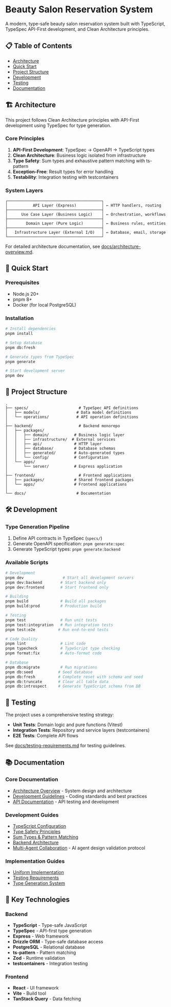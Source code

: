 # Beauty Salon Reservation System

A modern, type-safe beauty salon reservation system built with TypeScript, TypeSpec API-First development, and Clean Architecture principles.

## 📋 Table of Contents

- [Architecture](#-architecture)
- [Quick Start](#-quick-start)
- [Project Structure](#-project-structure)
- [Development](#-development)
- [Testing](#-testing)
- [Documentation](#-documentation)

## 🏗️ Architecture

This project follows Clean Architecture principles with API-First development using TypeSpec for type generation.

### Core Principles

1. **API-First Development**: TypeSpec → OpenAPI → TypeScript types
2. **Clean Architecture**: Business logic isolated from infrastructure
3. **Type Safety**: Sum types and exhaustive pattern matching with ts-pattern
4. **Exception-Free**: Result types for error handling
5. **Testability**: Integration testing with testcontainers

### System Layers

```
┌─────────────────────────────────────────┐
│           API Layer (Express)           │ ← HTTP handlers, routing
├─────────────────────────────────────────┤
│      Use Case Layer (Business Logic)    │ ← Orchestration, workflows
├─────────────────────────────────────────┤
│        Domain Layer (Pure Logic)        │ ← Business rules, entities
├─────────────────────────────────────────┤
│   Infrastructure Layer (External I/O)   │ ← Database, email, storage
└─────────────────────────────────────────┘
```

For detailed architecture documentation, see [docs/architecture-overview.md](docs/architecture-overview.md).

## 🚀 Quick Start

### Prerequisites

- Node.js 20+
- pnpm 8+
- Docker (for local PostgreSQL)

### Installation

```bash
# Install dependencies
pnpm install

# Setup database
pnpm db:fresh

# Generate types from TypeSpec
pnpm generate

# Start development server
pnpm dev
```

## 📁 Project Structure

```
.
├── specs/                      # TypeSpec API definitions
│   ├── models/                # Data model definitions
│   └── operations/            # API operation definitions
│
├── backend/                    # Backend monorepo
│   ├── packages/
│   │   ├── domain/           # Business logic layer
│   │   ├── infrastructure/  # External services
│   │   ├── api/              # HTTP layer
│   │   ├── database/         # Database schemas
│   │   ├── generated/        # Auto-generated types
│   │   └── config/           # Configuration
│   └── apps/
│       └── server/           # Express application
│
├── frontend/                   # Frontend applications
│   ├── packages/             # Shared frontend packages
│   └── apps/                 # Frontend applications
│
└── docs/                      # Documentation
```

## 🛠️ Development

### Type Generation Pipeline

1. Define API contracts in TypeSpec (`specs/`)
2. Generate OpenAPI specification: `pnpm generate:spec`
3. Generate TypeScript types: `pnpm generate:backend`

### Available Scripts

```bash
# Development
pnpm dev                 # Start all development servers
pnpm dev:backend        # Start backend only
pnpm dev:frontend       # Start frontend only

# Building
pnpm build              # Build all packages
pnpm build:prod         # Production build

# Testing
pnpm test               # Run unit tests
pnpm test:integration   # Run integration tests
pnpm test:e2e          # Run end-to-end tests

# Code Quality
pnpm lint               # Lint code
pnpm typecheck          # TypeScript type checking
pnpm format:fix         # Auto-format code

# Database
pnpm db:migrate         # Run migrations
pnpm db:seed           # Seed database
pnpm db:fresh          # Complete reset with schema and seed
pnpm db:truncate       # Clear all table data
pnpm db:introspect     # Generate TypeScript schema from DB
```

## 🧪 Testing

The project uses a comprehensive testing strategy:

- **Unit Tests**: Domain logic and pure functions (Vitest)
- **Integration Tests**: Repository and service layers (testcontainers)
- **E2E Tests**: Complete API flows

See [docs/testing-requirements.md](docs/testing-requirements.md) for testing guidelines.

## 📚 Documentation

### Core Documentation

- [Architecture Overview](docs/architecture-overview.md) - System design and architecture
- [Development Guidelines](CLAUDE.md) - Coding standards and best practices
- [API Documentation](docs/api-testing-guide.md) - API testing and development

### Development Guides

- [TypeScript Configuration](docs/typescript-configuration.md)
- [Type Safety Principles](docs/type-safety-principles.md)
- [Sum Types & Pattern Matching](docs/sum-types-pattern-matching.md)
- [Backend Architecture](docs/backend-architecture-guidelines.md)
- [Multi-Agent Collaboration](docs/multi-agent-collaboration-framework.md) - AI agent design validation protocol

### Implementation Guides

- [Uniform Implementation](docs/uniform-implementation-guide.md)
- [Testing Requirements](docs/testing-requirements.md)
- [Type Generation System](docs/type-generation-system.md)

## 🔑 Key Technologies

### Backend
- **TypeScript** - Type-safe JavaScript
- **TypeSpec** - API-first type generation
- **Express** - Web framework
- **Drizzle ORM** - Type-safe database access
- **PostgreSQL** - Relational database
- **ts-pattern** - Pattern matching
- **Zod** - Runtime validation
- **testcontainers** - Integration testing

### Frontend
- **React** - UI framework
- **Vite** - Build tool
- **TanStack Query** - Data fetching
